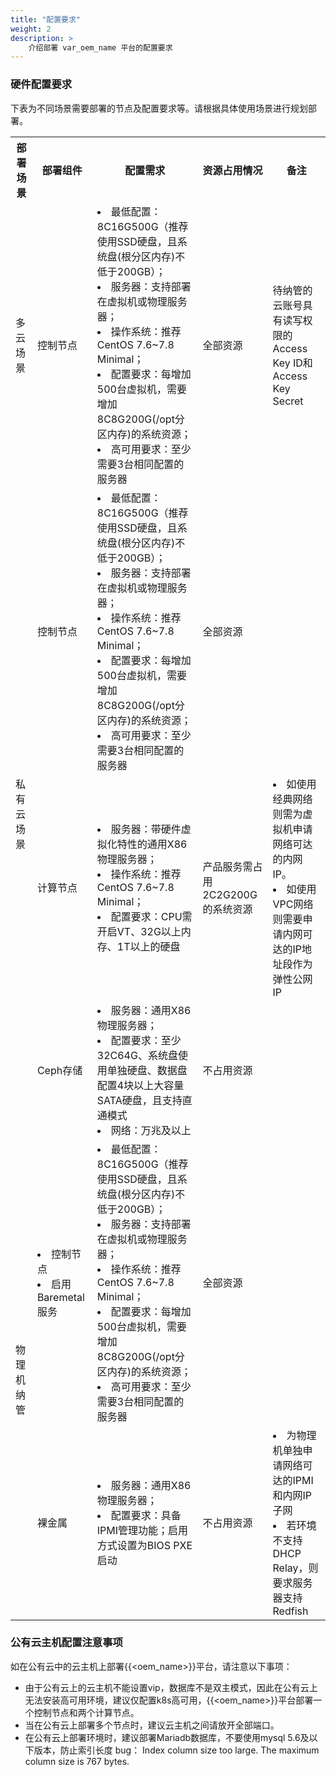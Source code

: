 ```yaml
---
title: "配置要求"
weight: 2
description: >
    介绍部署 var_oem_name 平台的配置要求
---
```


### 硬件配置要求

下表为不同场景需要部署的节点及配置要求等。请根据具体使用场景进行规划部署。

<table>
   <tr>
      <th>部署场景</th>
      <th>部署组件</th>
      <th>配置需求</th>
      <th>资源占用情况</th>
      <th>备注</th>
   </tr>
   <tr>
      <td>多云场景</td>
      <td>控制节点</td>
      <td>
        <li>最低配置：8C16G500G（推荐使用SSD硬盘，且系统盘(根分区内存)不低于200GB）；</li>
        <li>服务器：支持部署在虚拟机或物理服务器；</li>
        <li>操作系统：推荐CentOS 7.6~7.8 Minimal；</li>
        <li>配置要求：每增加500台虚拟机，需要增加8C8G200G(/opt分区内存)的系统资源；</li>
        <li>高可用要求：至少需要3台相同配置的服务器</li>
      </td>
      <td>全部资源</td>
      <td>待纳管的云账号具有读写权限的Access Key ID和Access Key Secret</td>
   </tr>
   <tr>
      <td rowspan="3">私有云场景</td>
      <td>控制节点</td>
      <td>
        <li>最低配置：8C16G500G（推荐使用SSD硬盘，且系统盘(根分区内存)不低于200GB）；</li>
        <li>服务器：支持部署在虚拟机或物理服务器；</li>
        <li>操作系统：推荐CentOS 7.6~7.8 Minimal；</li>
        <li>配置要求：每增加500台虚拟机，需要增加8C8G200G(/opt分区内存)的系统资源；</li>
        <li>高可用要求：至少需要3台相同配置的服务器</li>
      </td>
      <td>全部资源</td>
      <td></td>
   </tr>
   <tr>
      <td>计算节点</td>
      <td>
        <li>服务器：带硬件虚拟化特性的通用X86物理服务器；</li>
        <li>操作系统：推荐CentOS 7.6~7.8 Minimal；</li>
        <li>配置要求：CPU需开启VT、32G以上内存、1T以上的硬盘</li>
      </td>
      <td>产品服务需占用2C2G200G的系统资源</td>
      <td>
        <li>如使用经典网络则需为虚拟机申请网络可达的内网IP。</li>
        <li>如使用VPC网络则需要申请内网可达的IP地址段作为弹性公网IP</li>
      </td>
   </tr>
   <tr>
      <td>Ceph存储</td>
      <td>
        <li>服务器：通用X86物理服务器；</li>
        <li>配置要求：至少32C64G、系统盘使用单独硬盘、数据盘配置4块以上大容量SATA硬盘，且支持直通模式</li>
        <li>网络：万兆及以上</li>
      </td>
      <td>不占用资源</td>
      <td></td>
   </tr>
   <tr>
      <td rowspan="3">物理机纳管</td>
      <td>
        <li>控制节点</li>
        <li>启用Baremetal服务</li>
      </td>
      <td>
        <li>最低配置：8C16G500G（推荐使用SSD硬盘，且系统盘(根分区内存)不低于200GB）；</li>
        <li>服务器：支持部署在虚拟机或物理服务器；</li>
        <li>操作系统：推荐CentOS 7.6~7.8 Minimal；</li>
        <li>配置要求：每增加500台虚拟机，需要增加8C8G200G(/opt分区内存)的系统资源；</li>
        <li>高可用要求：至少需要3台相同配置的服务器</li>
      </td>
      <td>全部资源</td>
      <td></td>
   </tr>
   <tr>
      <td>裸金属</td>
      <td>
        <li>服务器：通用X86物理服务器；</li>
        <li>配置要求：具备IPMI管理功能；启用方式设置为BIOS PXE启动</li>
      </td>
      <td>不占用资源</td>
      <td>
        <li>为物理机单独申请网络可达的IPMI和内网IP子网</li>
        <li>若环境不支持DHCP Relay，则要求服务器支持Redfish</li>
      </td>
   </tr>
</table>

### 公有云主机配置注意事项

如在公有云中的云主机上部署{{<oem_name>}}平台，请注意以下事项：

- 由于公有云上的云主机不能设置vip，数据库不是双主模式，因此在公有云上无法安装高可用环境，建议仅配置k8s高可用，{{<oem_name>}}平台部署一个控制节点和两个计算节点。
- 当在公有云上部署多个节点时，建议云主机之间请放开全部端口。
- 在公有云上部署环境时，建议部署Mariadb数据库，不要使用mysql 5.6及以下版本，防止索引长度 bug： Index column size too large. The maximum column size is 767 bytes.
